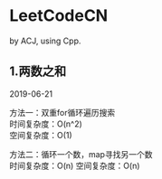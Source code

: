# LeetCodeCN

by ACJ, using Cpp.

## 1.两数之和

2019-06-21

方法一：双重for循环遍历搜索  
时间复杂度：O(n^2)  
空间复杂度：O(1)

方法二：循环一个数，map寻找另一个数  
时间复杂度：O(n)
空间复杂度：O(n)
